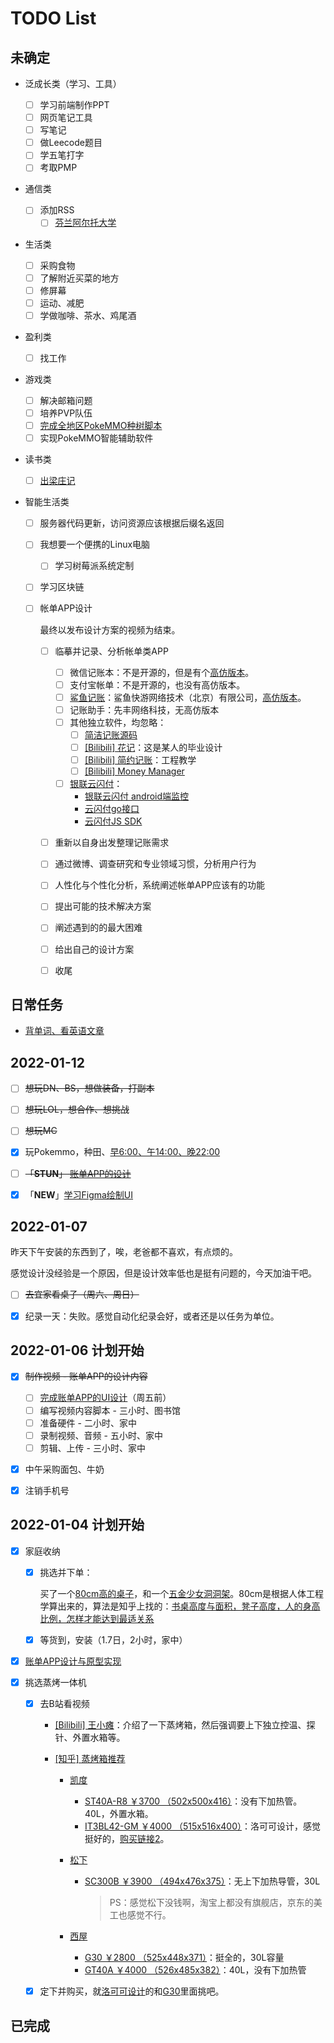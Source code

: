 # TODO List

## 未确定

- 泛成长类（学习、工具）

  - [ ] 学习前端制作PPT
  - [ ] 网页笔记工具
  - [ ] 写笔记
  - [ ] 做Leecode题目
  - [ ] 学五笔打字
  - [ ] 考取PMP
  
- 通信类

  - [ ] 添加RSS
    - [ ] [芬兰阿尔托大学](https://www.aalto.fi/en)
  
- 生活类

  - [ ] 采购食物
  - [ ] 了解附近买菜的地方
  - [ ] 修屏幕
  - [ ] 运动、减肥
  - [ ] 学做咖啡、茶水、鸡尾酒
  
- 盈利类

  - [ ] 找工作
  
- 游戏类
  - [ ] 解决邮箱问题
  - [ ] 培养PVP队伍
  - [ ] [完成全地区PokeMMO种树脚本](../游戏/PokeMMO_tools)
  - [ ] 实现PokeMMO智能辅助软件
  
- 读书类

  - [ ] [出梁庄记](http://product.dangdang.com/1053461091.html)

- 智能生活类

  - [ ] 服务器代码更新，访问资源应该根据后缀名返回

  - [ ] 我想要一个便携的Linux电脑

    - [ ] 学习树莓派系统定制

  - [ ] 学习区块链

  - [ ] 帐单APP设计

    最终以发布设计方案的视频为结束。

    - [ ] 临摹并记录、分析帐单类APP
      - [ ] 微信记账本：不是开源的，但是有个[高仿版本](https://github.com/Nick930826/daily-cost)。
      - [ ] 支付宝帐单：不是开源的，也没有高仿版本。
      - [ ] [鲨鱼记账](https://www.shayujizhang.com/)：鲨鱼快游网络技术（北京）有限公司，[高仿版本](https://github.com/378056350/react-native-bookkeeping)。
      - [ ] 记账助手：先丰网络科技，无高仿版本
      - [ ] 其他独立软件，均忽略：
        - [ ] [简洁记账源码](https://github.com/ghbhaha/JzApp)
        - [ ] [[Bilibili] 花记](https://www.bilibili.com/video/BV1Z44y1E7ie?from=search&seid=3363601211321926301&spm_id_from=333.337.0.0)：这是某人的毕业设计
        - [ ] [[Bilibili] 简约记账](https://www.bilibili.com/video/BV1Ey4y1k73N/?spm_id_from=333.788.recommend_more_video.-1)：工程教学
        - [ ] [[Bilibili] Money Manager](https://www.bilibili.com/video/BV1W54y1172R?from=search&seid=3363601211321926301&spm_id_from=333.337.0.0)
      - [ ] [银联云闪付](https://cn.unionpay.com/upowhtml/cn/templates/quickPass/quickPass.html)：
        - [银联云闪付 android端监控](https://github.com/zohar-soul/union-pay-android)
        - [云闪付go接口](https://github.com/rockyr8/unionpay5.1.0)
        - [云闪付JS SDK](https://github.com/taosiqi/upsdk-document)
    - [ ] 重新以自身出发整理记账需求
    - [ ] 通过微博、调查研究和专业领域习惯，分析用户行为
    - [ ] 人性化与个性化分析，系统阐述帐单APP应该有的功能
    - [ ] 提出可能的技术解决方案
    - [ ] 阐述遇到的的最大困难
    - [ ] 给出自己的设计方案
    - [ ] 收尾





## 日常任务

- [背单词、看英语文章](./英语阅读/README.md)



## 2022-01-12

- [ ] ~~想玩DN、BS，想做装备，打副本~~
- [ ] ~~想玩LOL，想合作、想挑战~~
- [ ] ~~想玩MC~~
- [x] 玩Pokemmo，种田、<u>早6:00、午14:00、晚22:00</u>
- [ ] ~~「**STUN**」 [账单APP的设计](../生活/项目/数字生活记账本/)~~
- [x] 「**NEW**」[学习Figma绘制UI](../学习/交互设计/README.md)



## 2022-01-07

昨天下午安装的东西到了，唉，老爸都不喜欢，有点烦的。

感觉设计没经验是一个原因，但是设计效率低也是挺有问题的，今天加油干吧。

- [ ] ~~去宜家看桌子（周六、周日）~~
- [x] 纪录一天：失败。感觉自动化纪录会好，或者还是以任务为单位。




## 2022-01-06 计划开始

- [x] ~~制作视频 - 账单APP的设计内容~~
  - [ ] [完成账单APP的UI设计](../生活/项目/数字生活记账本/TODO.md)（周五前）
  - [ ] 编写视频内容脚本 - 三小时、图书馆
  - [ ] 准备硬件 - 二小时、家中
  - [ ] 录制视频、音频 - 五小时、家中
  - [ ] 剪辑、上传 - 三小时、家中
- [x] 中午采购面包、牛奶
- [x] 注销手机号




## 2022-01-04 计划开始

- [x] 家庭收纳

  - [x] 挑选并下单：

    买了一个[80cm高的桌子](https://item.taobao.com/item.htm?spm=a1z09.2.0.0.69382e8d15QJlc&id=628272103722&_u=42d3uchqa0ab)，和一个[五金少女洞洞架](https://item.taobao.com/item.htm?spm=a1z09.2.0.0.69382e8d15QJlc&id=600582063690&_u=42d3uchq0768)。80cm是根据人体工程学算出来的，算法是知乎上找的：[书桌高度与面积，凳子高度，人的身高比例，怎样才能达到最适关系](https://www.zhihu.com/question/20664981)

  - [x] 等货到，安装（1.7日，2小时，家中）

- [x] [账单APP设计与原型实现](../生活/项目/数字生活记账本/)

- [x] 挑选蒸烤一体机

  - [x] 去B站看视频

    - [[Bilibili] 王小瘫](https://www.bilibili.com/video/BV1Cq4y1g775?from=search&seid=15071480474204178950&spm_id_from=333.337.0.0)：介绍了一下蒸烤箱，然后强调要上下独立控温、探针、外置水箱等。

    - [[知乎] 蒸烤箱推荐](https://zhuanlan.zhihu.com/p/143097527)

      - [凯度](https://casdon.tmall.com/shop/view_shop.htm?spm=a230r.1.14.14.60dc1aa2X20cjH&user_number_id=2450112357)

        - [ST40A-R8 ￥3700 （502x500x416）](https://detail.tmall.com/item.htm?spm=a1z10.15-b-s.w4011-17543910664.65.7cad448aA3KPQo&id=579026113230&rn=5dfc6ae18504795c43d9cbaf0a3754a9&abbucket=7)：没有下加热管。40L，外置水箱。
        - [IT3BL42-GM ￥4000 （515x516x400）](https://item.jd.com/100004119145.html#crumb-wrap)：洛可可设计，感觉挺好的，[购买链接2](https://item.jd.com/10041887993494.html#crumb-wrap)。

      - [松下](https://mall.jd.hk/index-757456.html)

        - [SC300B ￥3900 （494x476x375）](https://item.jd.com/27827650142.html)：无上下加热导管，30L

          > PS：感觉松下没钱啊，淘宝上都没有旗舰店，京东的美工也感觉不行。

      - [西屋](https://mall.jd.com/index-1000329382.html?from=pc)

        - [G30 ￥2800 （525x448x371）](https://detail.tmall.com/item.htm?spm=a230r.1.14.33.466d349fjrIZA5&id=591248577635&ns=1&abbucket=16)：挺全的，30L容量
        - [GT40A ￥4000 （526x485x382）](https://detail.tmall.com/item.htm?spm=a230r.1.14.8.16ab29b20SNidF&id=619639238085&ns=1&abbucket=16&skuId=4548562131152)：40L，没有下加热管

  - [x] 定下并购买，就[洛可可设计](https://item.jd.com/10041887993494.html#crumb-wrap)的和[G30](https://detail.tmall.com/item.htm?spm=a230r.1.14.33.466d349fjrIZA5&id=591248577635&ns=1&abbucket=16)里面挑吧。



## 已完成

